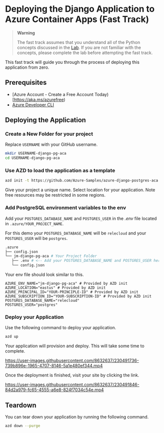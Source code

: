 # Deploying the Django Application to Azure Container Apps (Fast Track)

> **Warning**
>
> The fast track assumes that you understand all of the Python concepts discussed in the [Lab](lab/README.md). If you are not familiar with the concepts, please complete the lab before attempting the fast track.

This fast track will guide you through the process of deploying this application from zero.

## Prerequisites

- [Azure Account - Create a Free Account Today)[https://aka.ms/azurefree)
- [Azure Developer CLI](https://learn.microsoft.com/en-us/azure/developer/azure-developer-cli/install-azd)

## Deploying the Application

### Create a New Folder for your project

Replace `USERNAME` with your GitHub username.

```bash
mkdir USERNAME-django-pg-aca
cd USERNAME-django-pg-aca
```

### Use AZD to load the application as a template

```bash
azd init -t https://github.com/Azure-Samples/azure-django-postgres-aca
```

Give your project a unique name. Select location for your application. Note free resources may be restricted in some regions.

### Add PostgreSQL environment variables to the env

Add your `POSTGRES_DATABASE_NAME` and `POSTGRES_USER` in the *.env* file located in `.azure/YOUR_PROJECT_NAME`.

For this demo your `POSTGRES_DATABASE_NAME` will be `relecloud` and your `POSTGRES_USER` will be `postgres`.

```bash
.azure
├── config.json
└── jm-django-pg-aca # Your Project Folder
   ├── .env # <-- Add your POSTGRES_DATABASE_NAME and POSTGRES_USER here
   └── config.json
```

Your env file should look similar to this.

```shell
AZURE_ENV_NAME="jm-django-pg-aca" # Provided by AZD init
AZURE_LOCATION="eastus" # Provided by AZD init
AZURE_PRINCIPAL_ID="YOUR-PRINCIPLE-ID" # Provided by AZD init
AZURE_SUBSCRIPTION_ID="YOUR-SUBSCRIPTION-ID" # Provided by AZD init
POSTGRES_DATABASE_NAME="relecloud"
POSTGRES_USER="postgres"
```

### Deploy your Application

Use the following command to deploy your application.

```bash
azd up
```

Your application will provision and deploy. This will take some time to complete.

<https://user-images.githubusercontent.com/8632637/230491736-739b896e-1965-4707-8146-5a1e480ef344.mp4>

Once the deployment is finished, visit your site by clicking the link.

<https://user-images.githubusercontent.com/8632637/230491846-84d2a979-fc65-4555-a6e8-824f7034c54e.mp4>

## Teardown

You can tear down your application by running the following command.

```bash
azd down --purge
```
